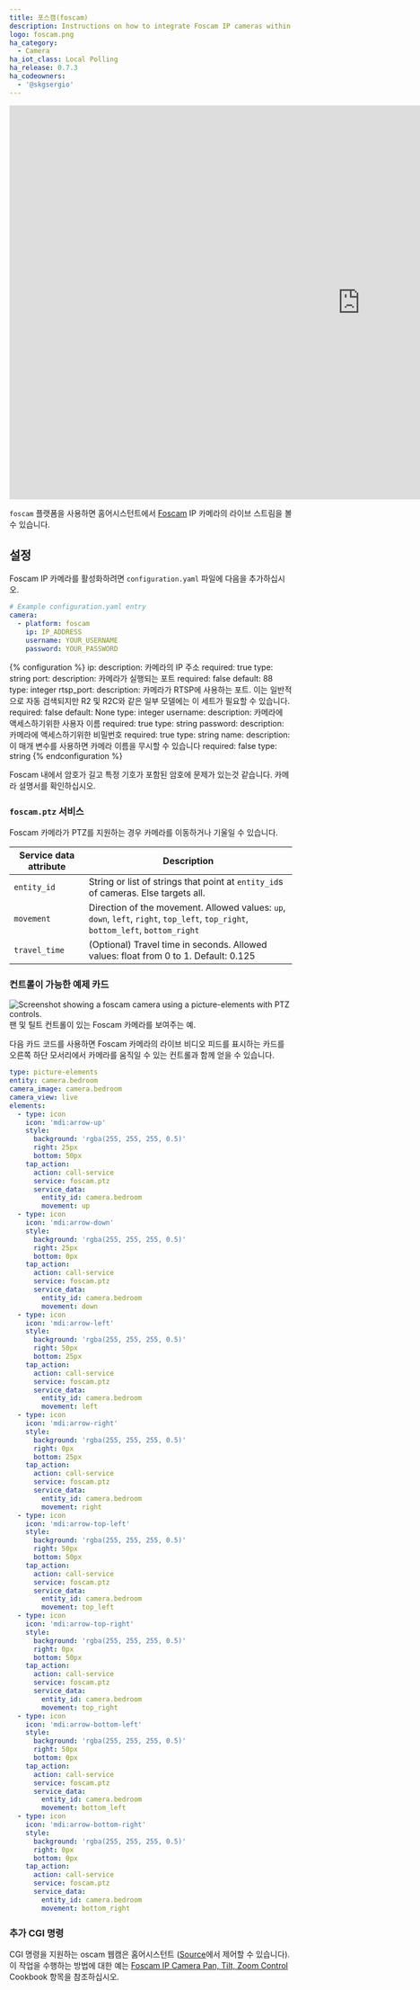 ```yaml
---
title: 포스캠(foscam)
description: Instructions on how to integrate Foscam IP cameras within Home Assistant.
logo: foscam.png
ha_category:
  - Camera
ha_iot_class: Local Polling
ha_release: 0.7.3
ha_codeowners:
  - '@skgsergio'
---
```


<div class='videoWrapper'>
<iframe width="1250" height="701" src="https://www.youtube.com/embed/BGC3LYVRq1c" frameborder="0" allow="accelerometer; autoplay; encrypted-media; gyroscope; picture-in-picture" allowfullscreen></iframe>
</div>

`foscam` 플랫폼을 사용하면 홈어시스턴트에서 [Foscam](https://www.foscam.com) IP 카메라의 라이브 스트림을 볼 수 있습니다.

## 설정

Foscam IP 카메라를 활성화하려면 `configuration.yaml` 파일에 다음을 추가하십시오.

```yaml
# Example configuration.yaml entry
camera:
  - platform: foscam
    ip: IP_ADDRESS
    username: YOUR_USERNAME
    password: YOUR_PASSWORD
```

{% configuration %}
ip:
  description: 카메라의 IP 주소
  required: true
  type: string
port:
  description: 카메라가 실행되는 포트
  required: false
  default: 88
  type: integer
rtsp_port:
  description: 카메라가 RTSP에 사용하는 포트. 이는 일반적으로 자동 검색되지만 R2 및 R2C와 같은 일부 모델에는 이 세트가 필요할 수 있습니다.
  required: false
  default: None
  type: integer
username:
  description: 카메라에 액세스하기위한 사용자 이름
  required: true
  type: string
password:
  description: 카메라에 액세스하기위한 비밀번호
  required: true
  type: string
name:
  description: 이 매개 변수를 사용하면 카메라 이름을 무시할 수 있습니다
  required: false
  type: string
{% endconfiguration %}

<div class='note'>
Foscam 내에서 암호가 길고 특정 기호가 포함된 암호에 문제가 있는것 같습니다. 카메라 설명서를 확인하십시오.
</div>

### `foscam.ptz` 서비스

Foscam 카메라가 PTZ를 지원하는 경우 카메라를 이동하거나 기울일 수 있습니다.

| Service data attribute | Description |
| -----------------------| ----------- |
| `entity_id` | String or list of strings that point at `entity_id`s of cameras. Else targets all. |
| `movement` | 	Direction of the movement. Allowed values: `up`, `down`, `left`, `right`, `top_left`, `top_right`, `bottom_left`, `bottom_right` |
| `travel_time` | (Optional) Travel time in seconds. Allowed values: float from 0 to 1. Default: 0.125 |

### 컨트롤이 가능한 예제 카드

<p class='img'>
  <img src='/images/integrations/foscam/example-card.png' alt='Screenshot showing a foscam camera using a picture-elements with PTZ controls.'>
  팬 및 틸트 컨트롤이 있는 Foscam 카메라를 보여주는 예.
</p>


다음 카드 코드를 사용하면 Foscam 카메라의 라이브 비디오 피드를 표시하는 카드를 오른쪽 하단 모서리에서 카메라를 움직일 수 있는 컨트롤과 함께 얻을 수 있습니다.

```yaml
type: picture-elements
entity: camera.bedroom
camera_image: camera.bedroom
camera_view: live
elements:
  - type: icon
    icon: 'mdi:arrow-up'
    style:
      background: 'rgba(255, 255, 255, 0.5)'
      right: 25px
      bottom: 50px
    tap_action:
      action: call-service
      service: foscam.ptz
      service_data:
        entity_id: camera.bedroom
        movement: up
  - type: icon
    icon: 'mdi:arrow-down'
    style:
      background: 'rgba(255, 255, 255, 0.5)'
      right: 25px
      bottom: 0px
    tap_action:
      action: call-service
      service: foscam.ptz
      service_data:
        entity_id: camera.bedroom
        movement: down
  - type: icon
    icon: 'mdi:arrow-left'
    style:
      background: 'rgba(255, 255, 255, 0.5)'
      right: 50px
      bottom: 25px
    tap_action:
      action: call-service
      service: foscam.ptz
      service_data:
        entity_id: camera.bedroom
        movement: left
  - type: icon
    icon: 'mdi:arrow-right'
    style:
      background: 'rgba(255, 255, 255, 0.5)'
      right: 0px
      bottom: 25px
    tap_action:
      action: call-service
      service: foscam.ptz
      service_data:
        entity_id: camera.bedroom
        movement: right
  - type: icon
    icon: 'mdi:arrow-top-left'
    style:
      background: 'rgba(255, 255, 255, 0.5)'
      right: 50px
      bottom: 50px
    tap_action:
      action: call-service
      service: foscam.ptz
      service_data:
        entity_id: camera.bedroom
        movement: top_left
  - type: icon
    icon: 'mdi:arrow-top-right'
    style:
      background: 'rgba(255, 255, 255, 0.5)'
      right: 0px
      bottom: 50px
    tap_action:
      action: call-service
      service: foscam.ptz
      service_data:
        entity_id: camera.bedroom
        movement: top_right
  - type: icon
    icon: 'mdi:arrow-bottom-left'
    style:
      background: 'rgba(255, 255, 255, 0.5)'
      right: 50px
      bottom: 0px
    tap_action:
      action: call-service
      service: foscam.ptz
      service_data:
        entity_id: camera.bedroom
        movement: bottom_left
  - type: icon
    icon: 'mdi:arrow-bottom-right'
    style:
      background: 'rgba(255, 255, 255, 0.5)'
      right: 0px
      bottom: 0px
    tap_action:
      action: call-service
      service: foscam.ptz
      service_data:
        entity_id: camera.bedroom
        movement: bottom_right
```

### 추가 CGI 명령

CGI 명령을 지원하는 oscam 웹캠은 홈어시스턴트 ([Source](http://www.ipcamcontrol.net/files/Foscam%20IPCamera%20CGI%20User%20Guide-V1.0.4.pdf)에서 제어할 수 있습니다). 이 작업을 수행하는 방법에 대한 예는 [Foscam IP Camera Pan, Tilt, Zoom Control](/cookbook/foscam_away_mode_PTZ/) Cookbook 항목을 참조하십시오.